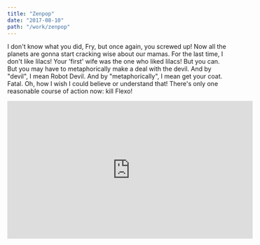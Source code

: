```yaml
---
title: "Zenpop"
date: "2017-08-10"
path: "/work/zenpop"
---
```

I don't know what you did, Fry, but once again, you screwed up! Now all the planets are gonna start cracking wise about our mamas. For the last time, I don't like lilacs! Your 'first' wife was the one who liked lilacs! But you can. But you may have to metaphorically make a deal with the devil. And by "devil", I mean Robot Devil. And by "metaphorically", I mean get your coat. Fatal. Oh, how I wish I could believe or understand that! There's only one reasonable course of action now: kill Flexo!

<iframe width="560" height="315" src="https://www.youtube.com/embed/4n0xNbfJLR8" frameborder="0" allowfullscreen></iframe>